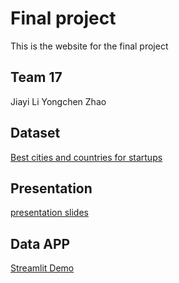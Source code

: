 # Final project
This is the website for the final project

## Team 17

Jiayi Li     Yongchen Zhao

## Dataset

[Best cities and countries for startups](https://www.kaggle.com/datasets/ramjasmaurya/best-cities-and-countries-for-startups-in-2021)

## Presentation

[presentation slides](team-17.pptx)

## Data APP
 
 [Streamlit Demo](https://nuonuo-73-final-project-team-17-final-project-qcicun.streamlit.app/)
